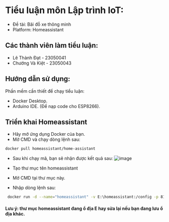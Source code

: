 # Tiểu luận môn Lập trình IoT: 
- Đề tài: Bãi đỗ xe thông minh
- Platform: Homeassistant
## Các thành viên làm tiểu luận:
- Lê Thành Đạt - 23050041
- Chướng Và Kiệt - 23050043
## Hướng dẫn sử dụng:
Phần mềm cần thiết để chạy tiểu luận:
- Docker Desktop.
- Arduino IDE. (Để nạp code cho ESP8266).
## Triển khai Homeassistant
- Hãy mở ứng dụng Docker của bạn.
- Mở CMD và chạy dòng lệnh sau:
```sh
docker pull homeassistant/home-assistant
 ```
- Sau khi chạy mã, bạn sẽ nhận được kết quả sau:
![image](https://github.com/user-attachments/assets/d1268bf6-c06e-4787-ad65-37901af2e163)

- Tạo thư mục tên homeassistant
- Mở CMD tại thư mục này.
- Nhập dòng lệnh sau: 
```sh
 docker run -d --name="homeassistant" -v E:\homeassistant:/config -p 8123:8123 homeassistant/home-assistant:latest
```
#### Lưu ý: thư mục homeassistant đang ổ địa E hay sửa lại nếu bạn đang lưu ổ địa khác.
